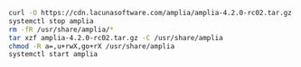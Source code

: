 ﻿```sh
curl -O https://cdn.lacunasoftware.com/amplia/amplia-4.2.0-rc02.tar.gz
systemctl stop amplia
rm -fR /usr/share/amplia/*
tar xzf amplia-4.2.0-rc02.tar.gz -C /usr/share/amplia
chmod -R a=,u+rwX,go+rX /usr/share/amplia
systemctl start amplia
```
